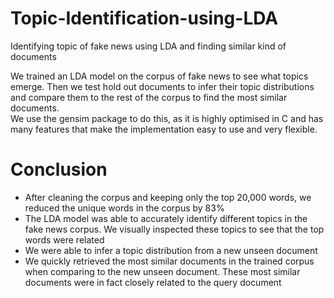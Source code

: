 # Topic-Identification-using-LDA
Identifying topic of fake news using LDA and finding similar kind of documents 

We trained an LDA model on the corpus of fake news to see what topics emerge. Then we test hold out documents to infer their topic distributions and compare them to the rest of the corpus to find the most similar documents.  
We use the gensim package to do this, as it is highly optimised in C and has many features that make the implementation easy to use and very flexible.

# Conclusion
- After cleaning the corpus and keeping only the top 20,000 words, we reduced the unique words in the corpus by 83%
- The LDA model was able to accurately identify different topics in the fake news corpus. We visually inspected these topics to see that the top words were related
- We were able to infer a topic distribution from a new unseen document
- We quickly retrieved the most similar documents in the trained corpus when comparing to the new unseen document. These most similar documents were in fact closely related to the query document
